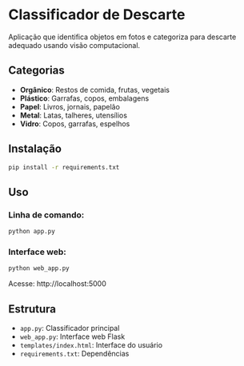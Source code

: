 # Classificador de Descarte

Aplicação que identifica objetos em fotos e categoriza para descarte adequado usando visão computacional.

## Categorias
- **Orgânico**: Restos de comida, frutas, vegetais
- **Plástico**: Garrafas, copos, embalagens
- **Papel**: Livros, jornais, papelão
- **Metal**: Latas, talheres, utensílios
- **Vidro**: Copos, garrafas, espelhos

## Instalação

```bash
pip install -r requirements.txt
```

## Uso

### Linha de comando:
```bash
python app.py
```

### Interface web:
```bash
python web_app.py
```
Acesse: http://localhost:5000

## Estrutura
- `app.py`: Classificador principal
- `web_app.py`: Interface web Flask
- `templates/index.html`: Interface do usuário
- `requirements.txt`: Dependências